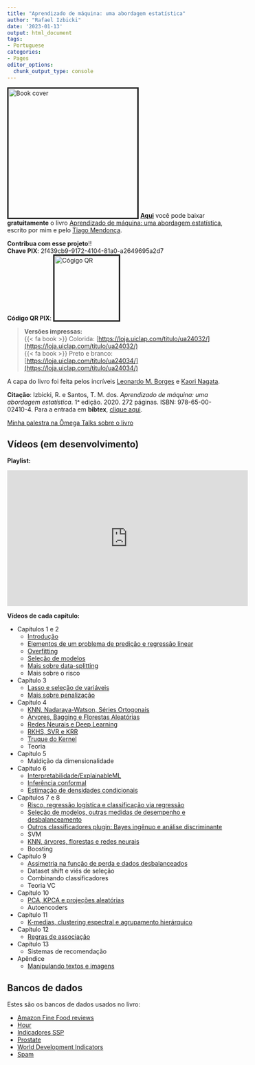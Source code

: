 ```yaml
---
title: "Aprendizado de máquina: uma abordagem estatística"
author: "Rafael Izbicki"
date: '2023-01-13'
output: html_document
tags:
- Portuguese
categories:
- Pages
editor_options: 
  chunk_output_type: console
---
```


<a href="../AME.pdf"><img src="../img/ame.png" alt="Book cover"   width="300px" style="float: center" border="3"/></a>
  [**Aqui**](../AME.pdf) você pode baixar **gratuitamente** o livro
[Aprendizado de máquina: uma abordagem estatística](../AME.pdf), escrito por mim e pelo [Tiago Mendonça](https://www.tiagoms.com/). 


**Contribua com esse projeto**!!<br>
**Chave PIX**: 2f439cb9-9172-4104-81a0-a2649695a2d7<br>
**Código QR PIX**:
<a href="../AME.pdf"><img src="../img/QR.png" alt="Cógigo QR"   width="150px" style="float: center" border="3"/></a>

> **Versões impressas:** <br>
{{< fa book >}} Colorida: [https://loja.uiclap.com/titulo/ua24032/](https://loja.uiclap.com/titulo/ua24032/) <br>
{{< fa book >}}   Preto e branco: [https://loja.uiclap.com/titulo/ua24034/](https://loja.uiclap.com/titulo/ua24034/)

A capa do livro foi feita pelos incríveis [Leonardo M. Borges](http://aquitemcaqui.com/) e [Kaori Nagata](http://www.kaorinagata.net/).

**Citação**: Izbicki, R. e Santos, T. M. dos. *Aprendizado de máquina: uma abordagem estatística*. 1ᵃ edição. 2020. 272 páginas. ISBN: 978-65-00-02410-4.
Para a entrada em **bibtex**, [clique aqui](../citacao.bib).


[Minha palestra na Ômega Talks sobre o livro](https://www.youtube.com/watch?v=bZG_yAz6He4)


## Vídeos (em desenvolvimento)

**Playlist:**

  <iframe width="560" height="315" src="https://www.youtube.com/embed/videoseries?list=PLMZwWwAgHhmAB8-qg5HWkdB5VDr8ROeyj" frameborder="0" allow="accelerometer; autoplay; clipboard-write; encrypted-media; gyroscope; picture-in-picture" allowfullscreen></iframe>
  
**Vídeos de cada capítulo:**  

- Capítulos 1 e 2
  * [Introdução](https://youtu.be/DayjLIje9to)
  * [Elementos de um problema de predição e regressão linear](https://www.youtube.com/watch?v=q2wb4tvEwpw)
  * [Overfitting](https://www.youtube.com/watch?v=QfpW4ZEiGLg)
  * [Seleção de modelos](https://youtu.be/_UaAxnzkRkA)
  * [Mais sobre data-splitting](https://youtu.be/J6J2eQWIYYI)
  * Mais sobre o risco
- Capítulo 3
  * [Lasso e seleção de variáveis](https://youtu.be/NP9mVewUVSw)
  * [Mais sobre penalização](https://www.youtube.com/watch?v=CVwVTJ3JW7c&t=1315s)
- Capítulo 4
  * [KNN, Nadaraya-Watson, Séries Ortogonais](https://youtu.be/p7tQ_cqfLBk)
  * [Árvores, Bagging e Florestas Aleatórias](https://youtu.be/80hT0_8LTGU) 
  * [Redes Neurais e Deep Learning](https://youtu.be/b73pxvFvTV0)
  * [RKHS, SVR e KRR](https://www.youtube.com/watch?v=vhXfUj0Wy3k) 
  * [Truque do Kernel](https://youtu.be/97b3vLMBcuc)
  * Teoria
- Capítulo 5
  * Maldição da dimensionalidade
- Capítulo 6
  * [Interpretabilidade/ExplainableML](https://youtu.be/12OkqR9FdA8)
  * [Inferência conformal](https://youtu.be/UIr8H2A2x0I)
  * [Estimação de densidades condicionais](https://www.youtube.com/watch?v=zROykZaxx3s)
- Capítulos 7 e 8
  * [Risco, regressão logística e classificação via regressão](https://youtu.be/8Gz7Bz_Cs5E)
  * [Seleção de modelos, outras medidas de desempenho e desbalanceamento](https://youtu.be/hIrJAG9hp0g)
  * [Outros classificadores plugin: Bayes ingênuo e análise discriminante](https://youtu.be/LUtkIamL6sw)
  * SVM
  * [KNN, árvores, florestas e redes neurais](https://youtu.be/1UQ6jhH10Iw)
  * Boosting
- Capítulo 9
  * [Assimetria na função de perda e dados desbalanceados](https://youtu.be/hIrJAG9hp0g)
  * Dataset shift e viés de seleção
  * Combinando classificadores
  * Teoria VC
- Capítulo 10
  * [PCA, KPCA e projeções aleatórias](https://youtu.be/X3qpViqVs6I)
  * Autoencoders
- Capítulo 11
  * [K-medias, clustering espectral e agrupamento hierárquico](https://youtu.be/1PFlutsdjGM)
- Capítulo 12
  * [Regras de associação](https://youtu.be/S1Jey3_SmfU)
- Capítulo 13
  * Sistemas de recomendação
- Apêndice
  * [Manipulando textos e imagens](https://youtu.be/hS8yMYS36ko)
  
  
## Bancos de dados

Estes são os bancos de dados usados no livro:

- [Amazon Fine Food reviews](https://www.kaggle.com/snap/amazon-fine-food-reviews)
- [Hour](../dados/hour.csv)
- [Indicadores SSP](../dados/indicadores_ssp.csv)
- [Prostate](../dados/prostate.data)
- [World Development Indicators](../dados/worldDevelopmentIndicators.csv)
- [Spam](../dados/spam.txt)


